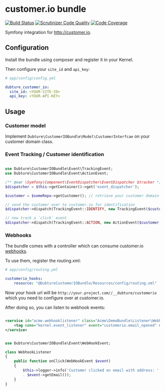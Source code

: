 # customer.io bundle

[![Build Status](https://travis-ci.org/pulse00/customerio-bundle.svg?branch=master)](https://travis-ci.org/pulse00/customerio-bundle)
[![Scrutinizer Code Quality](https://scrutinizer-ci.com/g/pulse00/customerio-bundle/badges/quality-score.png?b=master)](https://scrutinizer-ci.com/g/pulse00/customerio-bundle/?branch=master)
[![Code Coverage](https://scrutinizer-ci.com/g/pulse00/customerio-bundle/badges/coverage.png?b=master)](https://scrutinizer-ci.com/g/pulse00/customerio-bundle/?branch=master)


Symfony integration for http://customer.io.


## Configuration

Install the bundle using composer and register it in your Kernel.

Then configure your `site_id`  and `api_key`:


```yml
# app/config/config.yml

dubture_customer_io:
  site_id: <YOUR-SITE-ID>
  api_key: <YOUR-API-KEY>

```

## Usage

### Customer model

Implement `Dubture\CustomerIOBundle\Model\CustomerInterfcae` on your customer domain class.

### Event Tracking / Customer identification

```php

use Dubture\CustomerIOBundle\Event\TrackingEvent;
use Dubture\CustomerIOBundle\Event\ActionEvent;

/** @var \Symfony\Component\EventDispatcher\EventDispatcher $tracker */
$dispatcher = $this->getContainer()->get('event_dispatcher');

$customer = $someRepo->getCustomer(); // retrieve your customer domain object

// send the customer over to customer.io for identification
$dispatcher->dispatch(TrackingEvent::IDENTIFY, new TrackingEvent($customer));

// now track a `click` event
$dispatcher->dispatch(TrackingEvent::ACTION, new ActionEvent($customer, 'click'));

```


### Webhooks


The bundle comes with a controller which can consume customer.io [webhooks](http://customer.io/docs/webhooks.html).

To use them, register the routing.xml:

```yml
# app/config/routing.yml

customerio_hooks:
    resource: "@DubtureCustomerIOBundle/Resources/config/routing.xml"

```

Now your hook url will be `http://your.project.com//__dubture/customerio` which you
need to configure over at customer.io.

After doing so, you can listen to webhook events:


```xml

<service id="acme.webhooklistener" class="Acme\DemoBundle\Listener\WebhookListener">
    <tag name="kernel.event_listener" event="customerio.email_opened" method="onClick" />
</service>

```

```php

use Dubture\CustomerIOBundle\Event\WebHookEvent;

class WebhookListener
{
    public function onClick(WebHookEvent $event)
    {
        $this->logger->info('Customer clicked on email with address: '
        . $event->getEmail());
    }
}

```
